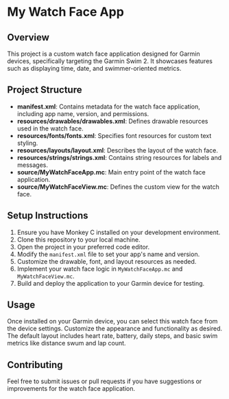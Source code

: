 # My Watch Face App

## Overview
This project is a custom watch face application designed for Garmin devices, specifically targeting the Garmin Swim 2. It showcases features such as displaying time, date, and swimmer-oriented metrics.

## Project Structure
- **manifest.xml**: Contains metadata for the watch face application, including app name, version, and permissions.
- **resources/drawables/drawables.xml**: Defines drawable resources used in the watch face.
- **resources/fonts/fonts.xml**: Specifies font resources for custom text styling.
- **resources/layouts/layout.xml**: Describes the layout of the watch face.
- **resources/strings/strings.xml**: Contains string resources for labels and messages.
- **source/MyWatchFaceApp.mc**: Main entry point of the watch face application.
- **source/MyWatchFaceView.mc**: Defines the custom view for the watch face.

## Setup Instructions
1. Ensure you have Monkey C installed on your development environment.
2. Clone this repository to your local machine.
3. Open the project in your preferred code editor.
4. Modify the `manifest.xml` file to set your app's name and version.
5. Customize the drawable, font, and layout resources as needed.
6. Implement your watch face logic in `MyWatchFaceApp.mc` and `MyWatchFaceView.mc`.
7. Build and deploy the application to your Garmin device for testing.

## Usage
Once installed on your Garmin device, you can select this watch face from the device settings. Customize the appearance and functionality as desired.
The default layout includes heart rate, battery, daily steps, and basic swim metrics like distance swum and lap count.

## Contributing
Feel free to submit issues or pull requests if you have suggestions or improvements for the watch face application.